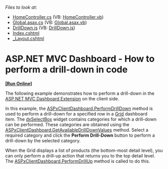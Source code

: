 <!-- default file list -->
*Files to look at*:

* [HomeController.cs](./CS/MVCxDashboard_PerformDrillDown/Controllers/HomeController.cs) (VB: [HomeController.vb](./VB/MVCxDashboard_PerformDrillDown/Controllers/HomeController.vb))
* [Global.asax.cs](./CS/MVCxDashboard_PerformDrillDown/Global.asax.cs) (VB: [Global.asax.vb](./VB/MVCxDashboard_PerformDrillDown/Global.asax.vb))
* [DrillDown.js](./CS/MVCxDashboard_PerformDrillDown/Scripts/DrillDown.js) (VB: [DrillDown.js](./VB/MVCxDashboard_PerformDrillDown/Scripts/DrillDown.js))
* [Index.cshtml](./CS/MVCxDashboard_PerformDrillDown/Views/Home/Index.cshtml)
* [_Layout.cshtml](./CS/MVCxDashboard_PerformDrillDown/Views/Shared/_Layout.cshtml)
<!-- default file list end -->
# ASP.NET MVC Dashboard - How to perform a drill-down in code
<!-- run online -->
**[[Run Online]](https://codecentral.devexpress.com/t496083/)**
<!-- run online end -->


<p>The following example demonstrates how to perform a drill-down in the <a href="https://documentation.devexpress.com/#Dashboard/CustomDocument16977">ASP.NET MVC Dashboard Extension</a> on the client side.</p>
<p>In this example, the <a href="https://documentation.devexpress.com/#Dashboard/DevExpressDashboardWebScriptsASPxClientDashboard_PerformDrillDowntopic">ASPxClientDashboard.PerformDrillDown</a> method is used to perform a drill-down for a specified row in a <a href="https://documentation.devexpress.com/#Dashboard/CustomDocument117161">Grid</a> dashboard item. The <a href="https://js.devexpress.com/Documentation/ApiReference/UI_Widgets/dxSelectBox/">dxSelectBox</a> widget contains categories for which a drill-down can be performed. These categories are obtained using the <a href="https://documentation.devexpress.com/#Dashboard/DevExpressDashboardWebScriptsASPxClientDashboard_GetAvailableDrillDownValuestopic">ASPxClientDashboard.GetAvailableDrillDownValues</a> method. Select a required category and click the <strong>Perform Drill-Down</strong> button to perform a drill-down by the selected category.</p>
<p>When the Grid displays a list of products (the bottom-most detail level), you can only perform a drill-up action that returns you to the top detail level. The <a href="https://documentation.devexpress.com/#Dashboard/DevExpressDashboardWebScriptsASPxClientDashboard_PerformDrillUptopic">ASPxClientDashboard.PerformDrillUp</a> method is called to do this.</p>

<br/>


